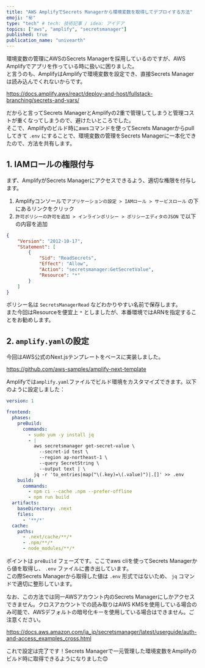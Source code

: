 ```yaml
---
title: "AWS AmplifyでSecrets Managerから環境変数を取得してデプロイする方法"
emoji: "㊙️"
type: "tech" # tech: 技術記事 / idea: アイデア
topics: ["aws", "amplify", "secretsmanager"]
published: true
publication_name: "univearth"
---
```


環境変数の管理にAWSのSecrets Managerを採用しているのですが、AWS Amplifyでアプリを作っている時に扱いに困りました。  
と言うのも、AmplifyはAmplifyで環境変数を設定でき、直接Secrets Managerは読み込んでくれないからです。  

https://docs.amplify.aws/react/deploy-and-host/fullstack-branching/secrets-and-vars/

だからと言ってSecrets ManagerとAmplifyの2重で管理してしまうと管理コストが重くなってしまうので、避けたいところでした。  
そこで、Amplifyのビルド時にawsコマンドを使ってSecrets Managerからpullしてきて `.env` にすることで、環境変数の管理をSecrets Managerに一本化できたので、方法を共有します。  

## 1. IAMロールの権限付与

まず、AmplifyがSecrets Managerにアクセスできるよう、適切な権限を付与します。

1. Amplifyコンソールで`アプリケーションの設定 > IAMロール > サービスロール` の下にあるリンクをクリック
2. `許可ポリシーの許可を追加 > インラインポリシー > ポリシーエディタのJSON` で以下の内容を追加

```json
{
    "Version": "2012-10-17",
    "Statement": [
        {
            "Sid": "ReadSecrets",
            "Effect": "Allow",
            "Action": "secretsmanager:GetSecretValue",
            "Resource": "*"
        }
    ]
}
```

ポリシー名は `SecretsManagerRead` などわかりやすい名前で保存します。  
また今回はResourceを便宜上 `*` としましたが、本番環境ではARNを指定することをお勧めします。  

## 2. `amplify.yaml`の設定

今回はAWS公式のNext.jsテンプレートをベースに実装しました。

https://github.com/aws-samples/amplify-next-template

Amplifyでは`amplify.yaml`ファイルでビルド環境をカスタマイズできます。以下のように設定しました：

```yaml
version: 1

frontend:
  phases:
    preBuild:
      commands:
        - sudo yum -y install jq
        - |
          aws secretsmanager get-secret-value \
            --secret-id test \
            --region ap-northeast-1 \
            --query SecretString \
            --output text | \
          jq -r 'to_entries|map("\(.key)=\(.value)")|.[]' >> .env
    build:
      commands:
        - npm ci --cache .npm --prefer-offline
        - npm run build
  artifacts:
    baseDirectory: .next
    files:
      - '**/*'
  cache:
    paths:
      - .next/cache/**/*
      - .npm/**/*
      - node_modules/**/*
```

ポイントは `preBuild` フェーズです。ここでaws cliを使ってSecrets Managerから値を取得し、 `.env` ファイルに書き出しています。  
この際Secrets Managerから取得した値は `.env` 形式ではないため、 `jq` コマンドで適切に整形しています。

なお、この方法では同一AWSアカウント内のSecrets Managerにしかアクセスできません。クロスアカウントでの読み取りはAWS KMSを使用している場合のみ可能で、AWSデフォルトの暗号化キーを使用している場合はできません。ご注意ください。  

https://docs.aws.amazon.com/ja_jp/secretsmanager/latest/userguide/auth-and-access_examples_cross.html

これで設定は完了です！Secrets Managerで一元管理した環境変数をAmplifyのビルド時に取得できるようになりました😊  
